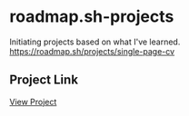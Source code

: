 # roadmap.sh-projects
Initiating projects based on what I've learned.
https://roadmap.sh/projects/single-page-cv 
## Project Link
[View Project](https://<cloudQuest7>.github.io/<roadmap.sh-projects>/)
